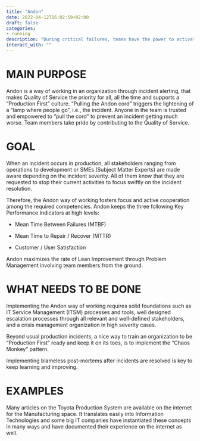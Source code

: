 ```yaml
---
title: "Andon"
date: 2022-04-12T16:02:59+02:00
draft: false
categories:
- running
description: "During critical failures, teams have the power to activate all relevant experts to restore production"
interact_with: ""
---
```



# MAIN PURPOSE

Andon is a way of working in an organization through incident alerting, that makes Quality of Service the priority for all, all the time and supports a “Production First” culture. “Pulling the Andon cord” triggers the lightening of a “lamp where people go”, i.e., the incident. Anyone in the team is trusted and empowered to “pull the cord” to prevent an incident getting much worse. Team members take pride by contributing to the Quality of Service.



# GOAL

When an incident occurs in production, all stakeholders ranging from operations to development or SMEs (Subject Matter Experts) are made aware depending on the incident severity. All of them know that they are requested to stop their current activities to focus swiftly on the incident resolution.

Therefore, the Andon way of working fosters focus and active cooperation among the required competencies. Andon keeps the three following Key Performance Indicators at high levels:

* Mean Time Between Failures (MTBF)

* Mean Time to Repair / Recover (MTTR)

* Customer / User Satisfaction

Andon maximizes the rate of Lean Improvement through Problem Management involving team members from the ground.



# WHAT NEEDS TO BE DONE


Implementing the Andon way of working requires solid foundations such as IT Service Management (ITSM) processes and tools, well designed escalation processes through all relevant and well-defined stakeholders, and a crisis management organization in high severity cases.



Beyond usual production incidents, a nice way to train an organization to be “Production First” ready and keep it on its toes, is to implement the “Chaos Monkey” pattern.

Implementing blameless post-mortems after incidents are resolved is key to keep learning and improving.



# EXAMPLES



Many articles on the Toyota Production System are available on the internet for the Manufacturing space. It translates easily into Information Technologies and some big IT companies have instantiated these concepts in many ways and have documented their experience on the internet as well. 
